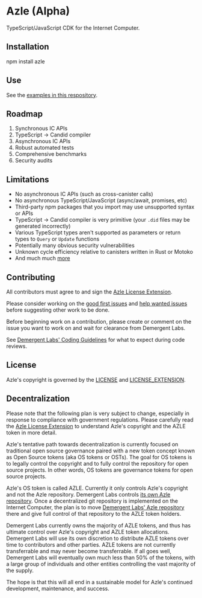 # Azle (Alpha)

TypeScript/JavaScript CDK for the Internet Computer.

## Installation

npm install azle

## Use

See the [examples in this respository](/examples).

## Roadmap

1. Synchronous IC APIs
2. TypeScript -> Candid compiler
3. Asynchronous IC APIs
4. Robust automated tests
5. Comprehensive benchmarks
6. Security audits

## Limitations

* No asynchronous IC APIs (such as cross-canister calls)
* No asynchronous TypeScript/JavaScript (async/await, promises, etc)
* Third-party npm packages that you import may use unsupported syntax or APIs
* TypeScript -> Candid compiler is very primitive (your `.did` files may be generated incorrectly)
* Various TypeScript types aren't supported as parameters or return types to `Query` or `Update` functions
* Potentially many obvious security vulnerabilities
* Unknown cycle efficiency relative to canisters written in Rust or Motoko
* And much much [more](https://github.com/demergent-labs/azle/issues)

## Contributing

All contributors must agree to and sign the [Azle License Extension](/LICENSE_EXTENSION.md).

Please consider working on the [good first issues](https://github.com/demergent-labs/azle/issues?q=is%3Aopen+is%3Aissue+label%3A%22good+first+issue%22) and [help wanted issues](https://github.com/demergent-labs/azle/issues?q=is%3Aopen+is%3Aissue+label%3A%22help+wanted%22) before suggesting other work to be done.

Before beginning work on a contribution, please create or comment on the issue you want to work on and wait for clearance from Demergent Labs.

See [Demergent Labs' Coding Guidelines](/contributing/coding-guidelines.md) for what to expect during code reviews.

## License

Azle's copyright is governed by the [LICENSE](/LICENSE) and [LICENSE_EXTENSION](/LICENSE_EXTENSION.md).

## Decentralization

Please note that the following plan is very subject to change, especially in response to compliance with government regulations. Please carefully read the [Azle License Extension](/LICENSE_EXTENSION.md) to understand Azle's copyright and the AZLE token in more detail.

Azle's tentative path towards decentralization is currently focused on traditional open source governance paired with a new token concept known as Open Source tokens (aka OS tokens or OSTs). The goal for OS tokens is to legally control the copyright and to fully control the repository for open source projects. In other words, OS tokens are governance tokens for open source projects.

Azle's OS token is called AZLE. Currently it only controls Azle's copyright and not the Azle repository. Demergent Labs controls [its own Azle repository](https://github.com/demergent-labs/azle). Once a decentralized git repository is implemented on the Internet Computer, the plan is to move [Demergent Labs' Azle repository](https://github.com/demergent-labs/azle) there and give full control of that repository to the AZLE token holders.

Demergent Labs currently owns the majority of AZLE tokens, and thus has ultimate control over Azle's copyright and AZLE token allocations. Demergent Labs will use its own discretion to distribute AZLE tokens over time to contributors and other parties. AZLE tokens are not currently transferrable and may never become transferrable. If all goes well, Demergent Labs will eventually own much less than 50% of the tokens, with a large group of individuals and other entities controlling the vast majority of the supply.

The hope is that this will all end in a sustainable model for Azle's continued development, maintenance, and success.